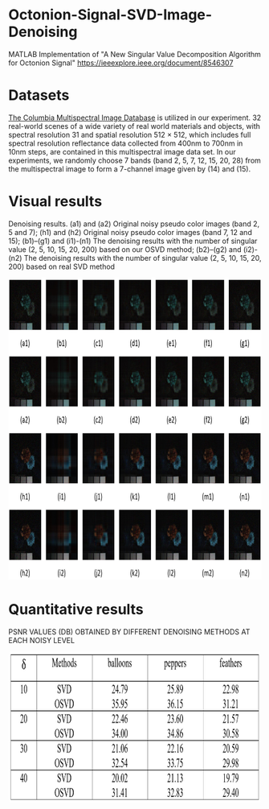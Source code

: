 # Octonion-Signal-SVD-Image-Denoising

MATLAB Implementation of "A New Singular Value Decomposition Algorithm for 
Octonion Signal" https://ieeexplore.ieee.org/document/8546307
 
# Datasets

<a href="https://www.cs.columbia.edu/CAVE/databases/multispectral/">The Columbia Multispectral Image Database</a> is utilized in our experiment. 32 real-world scenes of a wide variety of real world materials and objects, with spectral resolution 31 and spatial resolution 512 × 512, which includes full spectral resolution reflectance data collected from 400nm  to 700nm in 10nm steps, are contained in this multispectral image data set. In our experiments, we randomly choose 7  bands (band 2, 5, 7, 12, 15, 20, 28) from the multispectral image to form a 7-channel image given by (14) and (15). 

 
# Visual results

Denoising results. (a1) and (a2) Original noisy pseudo color images (band 2, 5 and 7); (h1) and (h2) Original noisy pseudo color images (band 7, 12 and
15); (b1)–(g1) and (i1)-(n1) The denoising results with the number of singular value (2, 5, 10, 15, 20, 200) based on our OSVD method; (b2)–(g2) and (i2)-(n2) 
The denoising results with the number of singular value (2, 5, 10, 15, 20, 200) based on real SVD method

<P align="center">
  <img src="visual.jpg" width="700" height="600" >
</p>

# Quantitative results

PSNR VALUES (DB) OBTAINED BY DIFFERENT DENOISING 
METHODS AT EACH NOISY LEVEL

<P align="center">
  <img src="PSNRSVD.jpg" width="500" height="300" >
</p>
